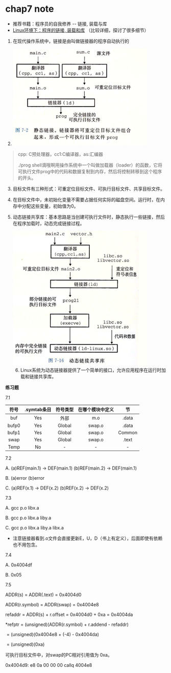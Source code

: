 # chap7 note

+ 推荐书籍：程序员的自我修养 -- 链接, 装载与库
+ [Linux环境下：程序的链接, 装载和库](https://www.bilibili.com/video/BV1hv411s7ew/)   （比较详细，探讨了很多细节）

1. 在现代操作系统中，链接是由叫做链接器的程序自动执行的

2. <img src="https://raw.githubusercontent.com/damenshi/myImage/main/img/image-20220624121330896.png" alt="image-20220624121330896" style="zoom:50%;" />

>  cpp: C预处理器，cc1:C编译器，as:汇编器
>
> ./prog shell滴哦啊用操作系统中一个叫做加载器（loader）的函数，它将可执行文件prog中的代码和数据复制到内存，然后将控制转移到这个程序的开头。

3. 目标文件有三种形式：可重定位目标文件、可执行目标文件、共享目标文件。

4. 在目标文件中，未初始化变量不需要占据任何实际的磁盘空间。运行时，在内存中分配这些变量，初始值为0。

5. 动态链接共享库：基本思路是当创建可执行文件时，静态执行一些链接，然后在程序加载时，动态完成链接过程。

   <img src="https://raw.githubusercontent.com/damenshi/myImage/main/img/image-20220626194224882.png" alt="image-20220626194224882" style="zoom:50%;" />

   6. Linux系统为动态链接器提供了一个简单的接口，允许应用程序在运行时加载和链接共享库。

**练习题**

7.1 

| 符号 | .symtab条目 | 符号类型 | 在哪个模块中定义 | 节 |
| :--: | :---------: | :----: | :----: | :----: |
| buf | Yes | 外部 | m.o | .data |
| bufp0 | Yes | Global | swap.o | .data |
| bufp1 | Yes | Global | swap.o | Common |
| swap | Yes | Global | swap.o | .text |
| Temp | No | - | - | - |

7.2 

A. (a)REF(main.1) -> DEF(main.1)	(b)REF(main.2) -> DEF(main.1)

B. (a)error (b)error

C. (a)REF(x.1) -> DEF(x.2)	(b)REF(x.2) -> DEF(x.2)



7.3

A. gcc p.o libx.a

B. gcc p.o libx.a liby.a

C. gcc p.o libx.a liby.a libx.a

+ 注意链接器看到.o文件会直接更新E，U，D（书上有定义），后面即使有依赖也不用包含。

7.4

A. 0x4004df

B. 0x05



7.5

ADDR(s) = ADDR(.text) = 0x4004d0

ADDR(r.symbol) = ADDR(swap) = 0x4004e8

refaddr = ADDR(s) + r.offset = 0x4004d0 + 0xa = 0x4004da

*refptr = (unsigned)(ADDR(r.symbol) + r.addend - refaddr)

​			 = (unsigned)(0x4004e8 + (-4) - 0x4004da)

​			 = (unsigned)(0xa)

可执行目标文件中，对swap的PC相对引用值为 0xa。

0x4004d9: e8 0a 00 00 00  callq 4004e8<swap>

